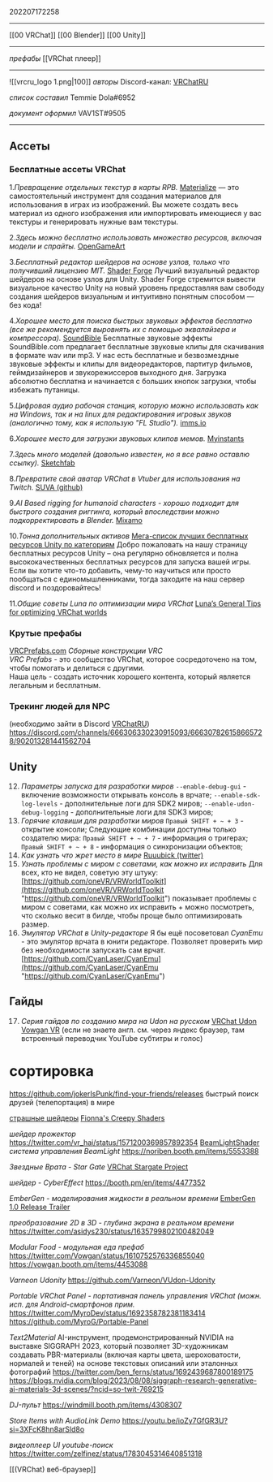 202207172258
***
[[00 VRChat]] [[00 Blender]] [[00 Unity]]
***
*префабы*
[[VRChat плеер]]

***

![[vrcru_logo 1.png|100]]
*авторы*
Discord-канал: [VRChatRU](https://discord.gg/Kw55MAU)

*список составил*
Temmie Dola#6952

*документ оформил*
VAV1ST#9505
***
## Ассеты
### Бесплатные ассеты VRChat
1.*Превращение отдельных текстур в карты RPB.*
   [Materialize](http://boundingboxsoftware.com/materialize/) — это самостоятельный инструмент для создания материалов для использования в играх из изображений. Вы можете создать весь материал из одного изображения или импортировать имеющиеся у вас текстуры и генерировать нужные вам текстуры.

2.*Здесь можно бесплатно использовать множество ресурсов, включая модели и спрайты.*
   [OpenGameArt](https://opengameart.org/)

3.*Бесплатный редактор шейдеров на основе узлов, только что получивший лицензию MIT.*
   [Shader Forge](https://acegikmo.com/shaderforge/)
   Лучший визуальный редактор шейдеров на основе узлов для Unity.
   Shader Forge стремится вывести визуальное качество Unity на новый уровень предоставляя вам свободу создания шейдеров визуальным и интуитивно понятным способом — без кода!

4.*Хорошее место для поиска быстрых звуковых эффектов бесплатно
   (все же рекомендуется выровнять их с помощью эквалайзера и компрессора).*
   [SoundBible](https://soundbible.com/)
   Бесплатные звуковые эффекты
   SoundBible.com предлагает бесплатные звуковые клипы для скачивания в формате wav или mp3. У нас есть бесплатные и безвозмездные звуковые эффекты и клипы для видеоредакторов, партитур фильмов, геймдизайнеров и звукорежиссеров выходного дня. Загрузка абсолютно бесплатна и начинается с больших кнопок загрузки, чтобы избежать путаницы.

5.*Цифровая аудио рабочая станция, которую можно использовать как на Windows, так и на linux для редактирования игровых звуков (аналогично тому, как я использую "FL Studio").*
   [imms.io](https://lmms.io/)

6.*Хорошее место для загрузки звуковых клипов мемов.*
   [Myinstants](https://www.myinstants.com/ru/index/us/)

7.*Здесь много моделей (довольно известен, но я все равно оставлю ссылку).*
   [Sketchfab](https://sketchfab.com/feed)

8.*Превратите свой аватар VRChat в Vtuber для использования на Twitch.*
   [SUVA (github)](https://github.com/Guribo/SUVA-Documentation/wiki/About)

9.*AI Based rigging for humanoid characters - хорошо подходит для быстрого создания риггинга, который впоследствии можно подкорректировать в Blender.*
    [Mixamo](https://www.mixamo.com/#/)

10.*Тонна дополнительных активов*
    [Мега-список лучших бесплатных ресурсов Unity по категориям](https://www.procedural-worlds.com/blog/best-free-unity-assets-categorised-mega-list/)
    Добро пожаловать на нашу страницу бесплатных ресурсов Unity – она регулярно обновляется и полна высококачественных бесплатных ресурсов для запуска вашей игры. Если вы хотите что-то добавить, чему-то научиться или просто пообщаться с единомышленниками, тогда заходите на наш сервер discord и поздоровайтесь!

11.*Общие советы Luna по оптимизации мира VRChat*
    [Luna’s General Tips for optimizing VRChat worlds](https://ask.vrchat.com/t/lunas-general-tips-for-optimizing-vrchat-worlds/5167)
    
### Крутые префабы
[VRCPrefabs.com](https://vrcprefabs.com/)
*Сборные конструкции VRC*  
*VRC Prefabs* - это сообщество VRChat, которое сосредоточено на том, чтобы помогать и делиться с другими.  
Наша цель - создать источник хорошего контента, который является легальным и бесплатным.

### Трекинг людей для NPC
(необходимо зайти в Discord [VRChatRU](https://discord.gg/Kw55MAU))
https://discord.com/channels/666306330230915093/666307826158665728/902013281441562704


## Unity
12. *Параметры запуска для разработки миров*
   `--enable-debug-gui` - включение возможности открывать консоль в врчате; 
   `--enable-sdk-log-levels` - дополнительные логи для SDK2 миров;
   `--enable-udon-debug-logging` - дополнительные логи для SDK3 миров;
13. *Горячие клавиши для разработки миров*
   `Правый SHIFT + ~ + 3` - открытие консоли;
   Следующие комбинации доступны только создателю мира: 
   `Правый SHIFT + ~ + 7` - информация о тригерах;
   `Правый SHIFT + ~ + 8` - информация о синхронизации объектов;
14. *Как узнать что жрет место в мире*
   [Ruuubick (twitter)](https://twitter.com/Ruuubick_/status/1166014308918185984?s=19)
15. *Узнать проблемы с миром с советами, как можно их исправить*
   Для всех, кто не видел, советую эту штуку: 
   [https://github.com/oneVR/VRWorldToolkit](https://github.com/oneVR/VRWorldToolkit "https://github.com/oneVR/VRWorldToolkit") 
   показывает проблемы с миром с советами, как можно их исправить + можно посмотреть, что сколько весит в билде, чтобы проще было оптимизировать размер.
16. *Эмулятор VRChat в Unity-редакторе*
   Я бы ещё посоветовал *CyanEmu* - это эмулятор врчата в юнити редакторе. 
   Позволяет проверить мир без необходимости запускать сам врчат.
   [https://github.com/CyanLaser/CyanEmu](https://github.com/CyanLaser/CyanEmu "https://github.com/CyanLaser/CyanEmu")
   
## Гайды
17. *Серия гайдов по созданию мира на Udon на русском*
    [VRChat Udon](https://youtube.com/watch?v=a3BXxp8fWYs&list=PLxQIojx6RIBfqNZbBMwuBoC_PaOuG44U0)
    [Vowgan VR](https://www.youtube.com/c/VowganVR/videos)
    (если не знаете англ. см. через яндекс браузер, там встроенный переводчик YouTube субтитры и голос)
# сортировка
https://github.com/jokerIsPunk/find-your-friends/releases
быстрый поиск друзей (телепортация) в мире

[страшные шейдеры](https://twitter.com/jendaviswilson/status/1574573722043703296)
[Fionna's Creepy Shaders](https://fionna.booth.pm/items/4200235)

*шейдер прожектор*
https://twitter.com/vr_hai/status/1571200369857892354
[BeamLightShader](https://noriben.booth.pm/items/1637978)
*cистема управления BeamLight*
https://noriben.booth.pm/items/5553388

*Звездные Врата - Star Gate*
[VRChat Stargate Project](https://github.com/karantza/vrc_stargate)

*шейдер - CyberEffect*
https://booth.pm/en/items/4477352

*EmberGen - моделирования жидкости в реальном времени*
[EmberGen 1.0 Release Trailer](https://youtu.be/EJgA0LLq5TM)

*преобразование 2D в 3D - глубина экрана в реальном времени*
https://twitter.com/asidys230/status/1635799802100482049

*Modular Food - модульная еда префаб*
https://twitter.com/Vowgan/status/1610752576336855040
https://vowgan.booth.pm/items/4453088

*Varneon Udonity*
https://github.com/Varneon/VUdon-Udonity

*Portable VRChat Panel - портативная панель управления VRChat (можн. исп. для Android-смартфонов*
*прим.*
https://twitter.com/MyroDev/status/1692358782381183414
https://github.com/MyroG/Portable-Panel

*Text2Material* 
AI-инструмент, продемонстрированный NVIDIA на выставке SIGGRAPH 2023, который позволяет 3D-художникам создавать PBR-материалы (включая карты цвета, шероховатости, нормалей и теней) на основе текстовых описаний или эталонных фотографий
https://twitter.com/ben_ferns/status/1692439687800189175
https://blogs.nvidia.com/blog/2023/08/08/siggraph-research-generative-ai-materials-3d-scenes/?ncid=so-twit-769215

*DJ-пульт*
https://windmill.booth.pm/items/4308307

*Store Items with AudioLink Demo*
https://youtu.be/ioZy7GfGR3U?si=3XFcK8hn8arSld8o

*видеоплеер UI youtube-поиск*
https://twitter.com/zelfinez/status/1783045314640851318

[[(VRChat) веб-браузер]]